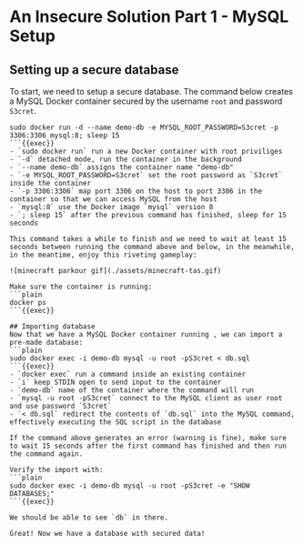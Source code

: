 # An Insecure Solution Part 1 - MySQL Setup
## Setting up a secure database
To start, we need to setup a secure database. The command below creates a MySQL Docker container secured by the username `root` and password `S3cret`.
```plain
sudo docker run -d --name demo-db -e MYSQL_ROOT_PASSWORD=S3cret -p 3306:3306 mysql:8; sleep 15
```{{exec}}
- `sudo docker run` run a new Docker container with root priviliges
- `-d` detached mode, run the container in the background
- `--name demo-db` assigns the container name "demo-db"
- `-e MYSQL_ROOT_PASSWORD=S3cret` set the root password as `S3cret` inside the container 
- `-p 3306:3306` map port 3306 on the host to port 3306 in the container so that we can access MySQL from the host
- `mysql:8` use the Docker image `mysql` version 8
- `; sleep 15` after the previous command has finished, sleep for 15 seconds

This command takes a while to finish and we need to wait at least 15 seconds between running the command above and below, in the meanwhile, in the meantime, enjoy this riveting gameplay:

![minecraft parkour gif](./assets/minecraft-tas.gif)

Make sure the container is running:
```plain
docker ps
```{{exec}}

## Importing database
Now that we have a MySQL Docker container running , we can import a pre-made database: 
```plain
sudo docker exec -i demo-db mysql -u root -pS3cret < db.sql
```{{exec}}
- `docker exec` run a command inside an existing container
- `i` keep STDIN open to send input to the container
- `demo-db` name of the container where the command will run
- `mysql -u root -pS3cret` connect to the MySQL client as user root and use password `S3cret`
- `< db.sql` redirect the contents of `db.sql` into the MySQL command, effectively executing the SQL script in the database

If the command above generates an error (warning is fine), make sure to wait 15 seconds after the first command has finished and then run the command again.

Verify the import with:
```plain
sudo docker exec -i demo-db mysql -u root -pS3cret -e "SHOW DATABASES;"
```{{exec}}

We should be able to see `db` in there.

Great! Now we have a database with secured data!
